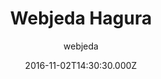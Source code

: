 ---
title: Webjeda Hagura
github: https://github.com/sharu725/hagura
demo: https://webjeda.com/hagura
author: webjeda
ssg:
  - Jekyll
cms:
  - Markdown
date: 2016-11-02T14:30:30.000Z
description: A light weight, minimal Jekyll theme.
draft: false
publish_date: '2016-11-02T14:30:30Z'
update_date: '2022-06-23T04:37:23Z'
github_star: 247
github_fork: 153
---